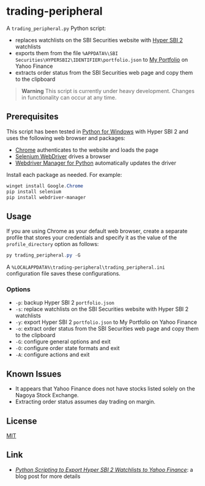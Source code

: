# trading-peripheral #

<!-- Python script that exports Hyper SBI 2 watchlists to Yahoo
Finance and extracts order status from SBI Securities web page -->

<!-- hypersbi2 python chrome selenium webdrivermanager -->

A `trading_peripheral.py` Python script:

  * replaces watchlists on the SBI Securities website with [Hyper SBI
    2](https://go.sbisec.co.jp/lp/lp_hyper_sbi2_211112.html)
    watchlists
  * exports them from the file `%APPDATA%\SBI
    Securities\HYPERSBI2\IDENTIFIER\portfolio.json` to [My
    Portfolio](https://finance.yahoo.com/portfolios) on Yahoo Finance
  * extracts order status from the SBI Securities web page and copy
    them to the clipboard

> **Warning** This script is currently under heavy development.
> Changes in functionality can occur at any time.

## Prerequisites ##

This script has been tested in [Python for
Windows](https://www.python.org/downloads/windows/) with Hyper SBI 2
and uses the following web browser and packages:

  * [Chrome](https://www.google.com/chrome/) authenticates to the
    website and loads the page
  * [Selenium
    WebDriver](https://www.selenium.dev/documentation/webdriver/)
    drives a browser
  * [Webdriver Manager for
    Python](https://github.com/SergeyPirogov/webdriver_manager)
    automatically updates the driver

Install each package as needed.  For example:

``` powershell
winget install Google.Chrome
pip install selenium
pip install webdriver-manager
```

## Usage ##

If you are using Chrome as your default web browser, create a separate
profile that stores your credentials and specify it as the value of
the `profile_directory` option as follows:

``` powershell
py trading_peripheral.py -G
```

A `%LOCALAPPDATA%\trading-peripheral\trading_peripheral.ini`
configuration file saves these configurations.

### Options ###

  * `-p`: backup Hyper SBI 2 `portfolio.json`
  * `-s`: replace watchlists on the SBI Securities website with Hyper
    SBI 2 watchlists
  * `-y`: export Hyper SBI 2 `portfolio.json` to My Portfolio on Yahoo
    Finance
  * `-o`: extract order status from the SBI Securities web page and
    copy them to the clipboard
  * `-G`: configure general options and exit
  * `-O`: configure order state formats and exit
  * `-A`: configure actions and exit

## Known Issues ##

  * It appears that Yahoo Finance does not have stocks listed solely
    on the Nagoya Stock Exchange.
  * Extracting order status assumes day trading on margin.

## License ##

[MIT](LICENSE.md)

## Link ##

  * [*Python Scripting to Export Hyper SBI 2 Watchlists to Yahoo
    Finance*](https://carmine560.blogspot.com/2023/02/python-scripting-to-export-hyper-sbi-2.html):
    a blog post for more details
